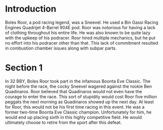 # Introduction

Boles Roor, a pod racing legend, was a Sneevel.
He used a Bin Gassi Racing Engines Quadrijet 4-Barrel 904E pod.
Roor was notorious for having a lack of clothing throughout his entire life.
He was also known to be quite lazy with the upkeep of his podracer.
Roor hired multiple mechanics, but he put no effort into his podracer other than that.
This lack of commitment resulted in combustion chamber issues along with subpar parts.

# Section 1

In 32 BBY, Boles Roor took part in the infamous Boonta Eve Classic.
The night before the race, the cocky Sneevel wagered against the rookie Ben Quadinaros.
Roor believed that Quadinaros would not even have the courage to enter the race.
This sort of stupidity would cost Roor five million peggats the next morning as Quadinaros showed up the next day.
At least for Roor, this would not be his first time racing in this event.
He was a former two-time Boonta Eve Classic champion.
Unfortunately for him, he would end up placing sixth in this highly competitive field.
He would ultimately choose to retire from the sport after this defeat.
